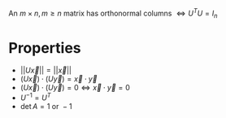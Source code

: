 An $m \times n, m \ge n$ matrix has orthonormal columns $\iff U^TU=I_n$

# Properties 
- $||U\vec{x}||=||\vec{x}||$
- $(U\vec{x})\cdot(U\vec{y})=\vec{x}\cdot\vec{y}$
- $(U\vec{x})\cdot(U\vec{y})=0 \iff \vec{x}\cdot\vec{y}=0$
- $U^{-1}=U^T$
- $\det{A}=1 \text{ or } -1$
